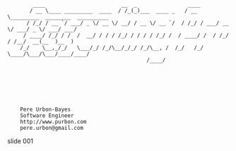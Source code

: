             ____                        __  _                ____
           / __ \____ _________  ____  / /_(_)___  ____ _   / __ \_________  ________  __________
          / /_/ / __ `/ ___/ _ \/ __ \/ __/ / __ \/ __ `/  / /_/ / ___/ __ \/ ___/ _ \/ ___/ ___/
         / ____/ /_/ / /  /  __/ / / / /_/ / / / / /_/ /  / ____/ /  / /_/ / /__/  __(__  )__  )
        /_/    \__,_/_/   \___/_/ /_/\__/_/_/ /_/\__, /  /_/   /_/   \____/\___/\___/____/____/
                                                /____/







        Pere Urbon-Bayes
        Software Engineer
        http://www.purbon.com
        pere.urbon@gmail.com

















































































slide 001
